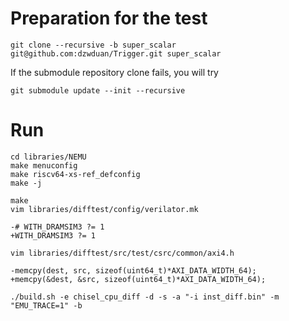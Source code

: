 # Preparation for the test

```shell
git clone --recursive -b super_scalar git@github.com:dzwduan/Trigger.git super_scalar

```

If the submodule repository clone fails, you will try

```shell
git submodule update --init --recursive

```

# Run

```shell
cd libraries/NEMU
make menuconfig
make riscv64-xs-ref_defconfig
make -j
```

```shell
make
vim libraries/difftest/config/verilator.mk 

-# WITH_DRAMSIM3 ?= 1
+WITH_DRAMSIM3 ?= 1
```

```shell
vim libraries/difftest/src/test/csrc/common/axi4.h

-memcpy(dest, src, sizeof(uint64_t)*AXI_DATA_WIDTH_64);
+memcpy(&dest, &src, sizeof(uint64_t)*AXI_DATA_WIDTH_64);
```

```shell
./build.sh -e chisel_cpu_diff -d -s -a "-i inst_diff.bin" -m "EMU_TRACE=1" -b
```

